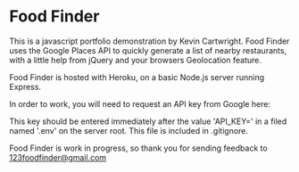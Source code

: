 # Food Finder
This is a javascript portfolio demonstration by Kevin Cartwright.
Food Finder uses the Google Places API to quickly generate a list of nearby
restaurants, with a little help from jQuery and your browsers Geolocation feature.

Food Finder is hosted with Heroku, on a basic Node.js server running Express.

In order to work, you will need to request an API key from Google here:

This key should be entered immediately after the value 'API_KEY=' in a filed named '.env' on the server root. This file is included in .gitignore.

Food Finder is work in progress, so thank you for sending feedback to 123foodfinder@gmail.com
